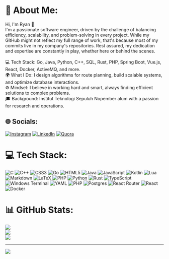 # 💫 About Me:
Hi, I'm Ryan 👋<br>I'm a passionate software engineer, driven by the challenge of balancing efficiency, scalability, and problem-solving in every project. While my GitHub might not reflect my full range of work, that's because most of my commits live in my company's repositories. Rest assured, my dedication and expertise are constantly in play, whether here or behind the scenes.<br><br>💻 Tech Stack: Go, Java, Python, C++, SQL, Rust, PHP, Spring Boot, Vue.js, React, Docker, ActiveMQ, and more.<br>🌍 What I Do: I design algorithms for route planning, build scalable systems, and optimize database interactions.<br>⚙️ Mindset: I believe in working hard and smart, always finding efficient solutions to complex problems.<br>🎓 Background: Institut Teknologi Sepuluh Nopember alum with a passion for research and operations.


## 🌐 Socials:
[![Instagram](https://img.shields.io/badge/Instagram-%23E4405F.svg?logo=Instagram&logoColor=white)](https://instagram.com/rygarto) [![LinkedIn](https://img.shields.io/badge/LinkedIn-%230077B5.svg?logo=linkedin&logoColor=white)](https://linkedin.com/in/rygarto) [![Quora](https://img.shields.io/badge/Quora-%23B92B27.svg?logo=Quora&logoColor=white)](https://quora.com/profile/Ryan-Garnet-Andrianto) 

# 💻 Tech Stack:
![C](https://img.shields.io/badge/c-%2300599C.svg?style=for-the-badge&logo=c&logoColor=white) ![C++](https://img.shields.io/badge/c++-%2300599C.svg?style=for-the-badge&logo=c%2B%2B&logoColor=white) ![CSS3](https://img.shields.io/badge/css3-%231572B6.svg?style=for-the-badge&logo=css3&logoColor=white) ![Go](https://img.shields.io/badge/go-%2300ADD8.svg?style=for-the-badge&logo=go&logoColor=white) ![HTML5](https://img.shields.io/badge/html5-%23E34F26.svg?style=for-the-badge&logo=html5&logoColor=white) ![Java](https://img.shields.io/badge/java-%23ED8B00.svg?style=for-the-badge&logo=openjdk&logoColor=white) ![JavaScript](https://img.shields.io/badge/javascript-%23323330.svg?style=for-the-badge&logo=javascript&logoColor=%23F7DF1E) ![Kotlin](https://img.shields.io/badge/kotlin-%237F52FF.svg?style=for-the-badge&logo=kotlin&logoColor=white) ![Lua](https://img.shields.io/badge/lua-%232C2D72.svg?style=for-the-badge&logo=lua&logoColor=white) ![Markdown](https://img.shields.io/badge/markdown-%23000000.svg?style=for-the-badge&logo=markdown&logoColor=white) ![LaTeX](https://img.shields.io/badge/latex-%23008080.svg?style=for-the-badge&logo=latex&logoColor=white) ![PHP](https://img.shields.io/badge/php-%23777BB4.svg?style=for-the-badge&logo=php&logoColor=white) ![Python](https://img.shields.io/badge/python-3670A0?style=for-the-badge&logo=python&logoColor=ffdd54) ![Rust](https://img.shields.io/badge/rust-%23000000.svg?style=for-the-badge&logo=rust&logoColor=white) ![TypeScript](https://img.shields.io/badge/typescript-%23007ACC.svg?style=for-the-badge&logo=typescript&logoColor=white) ![Windows Terminal](https://img.shields.io/badge/Windows%20Terminal-%234D4D4D.svg?style=for-the-badge&logo=windows-terminal&logoColor=white) ![YAML](https://img.shields.io/badge/yaml-%23ffffff.svg?style=for-the-badge&logo=yaml&logoColor=151515) ![PHP](https://img.shields.io/badge/php-%23777BB4.svg?style=for-the-badge&logo=php&logoColor=white) ![Postgres](https://img.shields.io/badge/postgres-%23316192.svg?style=for-the-badge&logo=postgresql&logoColor=white) ![React Router](https://img.shields.io/badge/React_Router-CA4245?style=for-the-badge&logo=react-router&logoColor=white) ![React](https://img.shields.io/badge/react-%2320232a.svg?style=for-the-badge&logo=react&logoColor=%2361DAFB) ![Docker](https://img.shields.io/badge/docker-%230db7ed.svg?style=for-the-badge&logo=docker&logoColor=white)
# 📊 GitHub Stats:
![](https://github-readme-stats.vercel.app/api?username=asteriskrin&theme=dark&hide_border=false&include_all_commits=true&count_private=true)<br/>
![](https://github-readme-streak-stats.herokuapp.com/?user=asteriskrin&theme=dark&hide_border=false)<br/>
![](https://github-readme-stats.vercel.app/api/top-langs/?username=asteriskrin&theme=dark&hide_border=false&include_all_commits=true&count_private=true&layout=compact)

---
[![](https://visitcount.itsvg.in/api?id=asteriskrin&icon=0&color=0)](https://visitcount.itsvg.in)

<!-- Proudly created with GPRM ( https://gprm.itsvg.in ) -->
